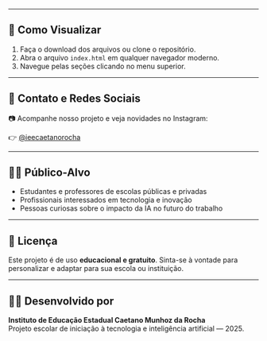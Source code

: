 
---

## 📲 Como Visualizar

1. Faça o download dos arquivos ou clone o repositório.
2. Abra o arquivo `index.html` em qualquer navegador moderno.
3. Navegue pelas seções clicando no menu superior.

---

## 📸 Contato e Redes Sociais

📷 Acompanhe nosso projeto e veja novidades no Instagram:

👉 [@ieecaetanorocha](https://www.instagram.com/ieecaetanorocha)

---

## 🧑‍🏫 Público-Alvo

- Estudantes e professores de escolas públicas e privadas
- Profissionais interessados em tecnologia e inovação
- Pessoas curiosas sobre o impacto da IA no futuro do trabalho

---

## 📝 Licença

Este projeto é de uso **educacional e gratuito**. Sinta-se à vontade para personalizar e adaptar para sua escola ou instituição.

---

## 👨‍💻 Desenvolvido por

**Instituto de Educação Estadual Caetano Munhoz da Rocha**  
Projeto escolar de iniciação à tecnologia e inteligência artificial — 2025.
